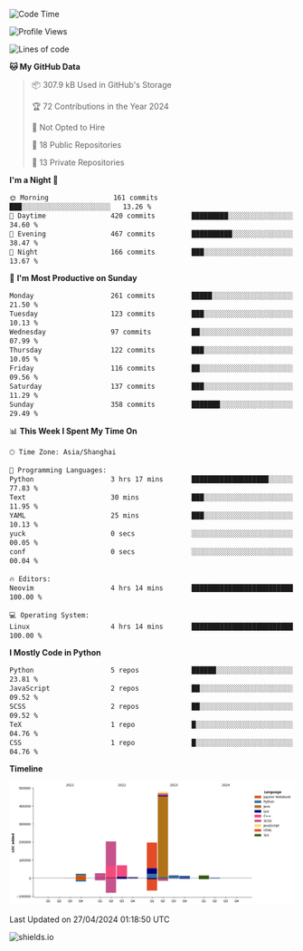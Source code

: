 <!--START_SECTION:waka-->
![Code Time](http://img.shields.io/badge/Code%20Time-417%20hrs%2022%20mins-blue)

![Profile Views](http://img.shields.io/badge/Profile%20Views-0-blue)

![Lines of code](https://img.shields.io/badge/From%20Hello%20World%20I%27ve%20Written-1.1%20million%20lines%20of%20code-blue)

**🐱 My GitHub Data** 

> 📦 307.9 kB Used in GitHub's Storage 
 > 
> 🏆 72 Contributions in the Year 2024
 > 
> 🚫 Not Opted to Hire
 > 
> 📜 18 Public Repositories 
 > 
> 🔑 13 Private Repositories 
 > 
**I'm a Night 🦉** 

```text
🌞 Morning                161 commits         ███░░░░░░░░░░░░░░░░░░░░░░   13.26 % 
🌆 Daytime                420 commits         █████████░░░░░░░░░░░░░░░░   34.60 % 
🌃 Evening                467 commits         ██████████░░░░░░░░░░░░░░░   38.47 % 
🌙 Night                  166 commits         ███░░░░░░░░░░░░░░░░░░░░░░   13.67 % 
```
📅 **I'm Most Productive on Sunday** 

```text
Monday                   261 commits         █████░░░░░░░░░░░░░░░░░░░░   21.50 % 
Tuesday                  123 commits         ███░░░░░░░░░░░░░░░░░░░░░░   10.13 % 
Wednesday                97 commits          ██░░░░░░░░░░░░░░░░░░░░░░░   07.99 % 
Thursday                 122 commits         ███░░░░░░░░░░░░░░░░░░░░░░   10.05 % 
Friday                   116 commits         ██░░░░░░░░░░░░░░░░░░░░░░░   09.56 % 
Saturday                 137 commits         ███░░░░░░░░░░░░░░░░░░░░░░   11.29 % 
Sunday                   358 commits         ███████░░░░░░░░░░░░░░░░░░   29.49 % 
```


📊 **This Week I Spent My Time On** 

```text
🕑︎ Time Zone: Asia/Shanghai

💬 Programming Languages: 
Python                   3 hrs 17 mins       ███████████████████░░░░░░   77.83 % 
Text                     30 mins             ███░░░░░░░░░░░░░░░░░░░░░░   11.95 % 
YAML                     25 mins             ███░░░░░░░░░░░░░░░░░░░░░░   10.13 % 
yuck                     0 secs              ░░░░░░░░░░░░░░░░░░░░░░░░░   00.05 % 
conf                     0 secs              ░░░░░░░░░░░░░░░░░░░░░░░░░   00.04 % 

🔥 Editors: 
Neovim                   4 hrs 14 mins       █████████████████████████   100.00 % 

💻 Operating System: 
Linux                    4 hrs 14 mins       █████████████████████████   100.00 % 
```

**I Mostly Code in Python** 

```text
Python                   5 repos             ██████░░░░░░░░░░░░░░░░░░░   23.81 % 
JavaScript               2 repos             ██░░░░░░░░░░░░░░░░░░░░░░░   09.52 % 
SCSS                     2 repos             ██░░░░░░░░░░░░░░░░░░░░░░░   09.52 % 
TeX                      1 repo              █░░░░░░░░░░░░░░░░░░░░░░░░   04.76 % 
CSS                      1 repo              █░░░░░░░░░░░░░░░░░░░░░░░░   04.76 % 
```



**Timeline**

![Lines of Code chart](https://raw.githubusercontent.com/kopp4/kopp4/main/assets/bar_graph.png)


 Last Updated on 27/04/2024 01:18:50 UTC
<!--END_SECTION:waka-->
![shields.io](https://img.shields.io/github/commit-activity/w/kopp4/kopp4?color=g&label=abusing%20bot&style=flat-square)

